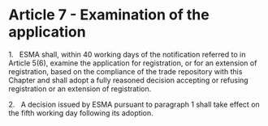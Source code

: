# Article 7 - Examination of the application


1.   ESMA shall, within 40 working days of the notification referred to in Article 5(6), examine the application for registration, or for an extension of registration, based on the compliance of the trade repository with this Chapter and shall adopt a fully reasoned decision accepting or refusing registration or an extension of registration.

2.   A decision issued by ESMA pursuant to paragraph 1 shall take effect on the fifth working day following its adoption.
